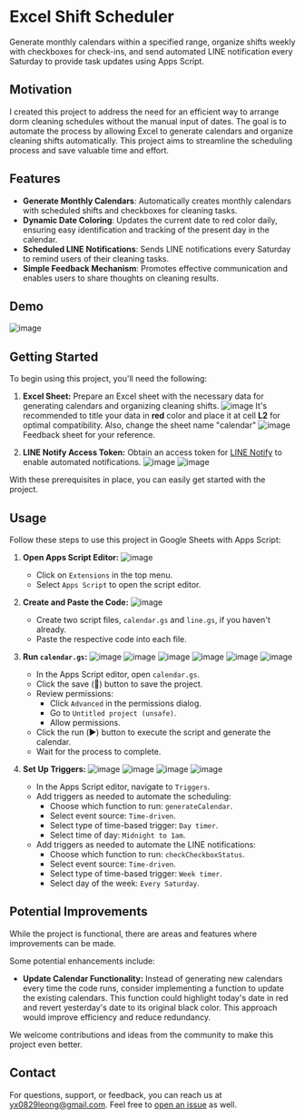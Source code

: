 # Excel Shift Scheduler

Generate monthly calendars within a specified range, organize shifts weekly with checkboxes for check-ins, and send automated LINE notification every Saturday to provide task updates using Apps Script.

## Motivation

I created this project to address the need for an efficient way to arrange dorm cleaning schedules without the manual input of dates. The goal is to automate the process by allowing Excel to generate calendars and organize cleaning shifts automatically. This project aims to streamline the scheduling process and save valuable time and effort.

## Features

- **Generate Monthly Calendars**: Automatically creates monthly calendars with scheduled shifts and checkboxes for cleaning tasks.
- **Dynamic Date Coloring**: Updates the current date to red color daily, ensuring easy identification and tracking of the present day in the calendar.
- **Scheduled LINE Notifications**: Sends LINE notifications every Saturday to remind users of their cleaning tasks.
- **Simple Feedback Mechanism**: Promotes effective communication and enables users to share thoughts on cleaning results.

## Demo

![image](https://github.com/yxleong/ExcelShiftScheduler/assets/95266740/14e67f46-f7b3-46d8-9701-3e6930ce6839)

## Getting Started

To begin using this project, you'll need the following:

1. **Excel Sheet:** Prepare an Excel sheet with the necessary data for generating calendars and organizing cleaning shifts.
![image](https://github.com/yxleong/ExcelShiftScheduler/assets/95266740/cf5ec297-cf1f-4584-ae5b-6a0e9de9cccc)
It's recommended to title your data in **red** color and place it at cell **L2** for optimal compatibility. Also, change the sheet name "calendar"
![image](https://github.com/yxleong/ExcelShiftScheduler/assets/95266740/3acb6739-01c8-45ea-a01e-719123f84ec5)
Feedback sheet for your reference.


3. **LINE Notify Access Token:** Obtain an access token for [LINE Notify](https://notify-bot.line.me/en/) to enable automated notifications.
![image](https://github.com/yxleong/ExcelShiftScheduler/assets/95266740/5505319b-90c2-4d33-bac5-81317d91b5b8)
![image](https://github.com/yxleong/ExcelShiftScheduler/assets/95266740/aa123cb2-0036-4a89-97e8-8711c8abed27)

With these prerequisites in place, you can easily get started with the project.

## Usage

Follow these steps to use this project in Google Sheets with Apps Script:

1. **Open Apps Script Editor:**
  ![image](https://github.com/yxleong/ExcelShiftScheduler/assets/95266740/667abe1f-efe4-48f4-86c4-aa4f167b9c4d)
   - Click on `Extensions` in the top menu.
   - Select `Apps Script` to open the script editor.

2. **Create and Paste the Code:**
  ![image](https://github.com/yxleong/ExcelShiftScheduler/assets/95266740/0d1e1d94-1d37-4822-a6a4-845120a8c478)
   - Create two script files, `calendar.gs` and `line.gs`, if you haven't already.
   - Paste the respective code into each file.

3. **Run `calendar.gs`:**
  ![image](https://github.com/yxleong/ExcelShiftScheduler/assets/95266740/1f98ec9c-8030-4c15-ad4f-b890322d65a4)
  ![image](https://github.com/yxleong/ExcelShiftScheduler/assets/95266740/40891fd1-e360-45da-b0a8-d21fb7c70496)
  ![image](https://github.com/yxleong/ExcelShiftScheduler/assets/95266740/39d704d4-0a6c-4615-b847-8802d5d0a171)
  ![image](https://github.com/yxleong/ExcelShiftScheduler/assets/95266740/431ae8e1-2c8f-4765-916f-2e32f9275173)
  ![image](https://github.com/yxleong/ExcelShiftScheduler/assets/95266740/3264371e-3986-4b49-8748-fca70d31c739)
  ![image](https://github.com/yxleong/ExcelShiftScheduler/assets/95266740/5b0b9aa1-3966-4005-86cb-f438efc4adbd)
   - In the Apps Script editor, open `calendar.gs`.
   - Click the save (💾) button to save the project.
   - Review permissions: 
     - Click `Advanced` in the permissions dialog.
     - Go to `Untitled project (unsafe)`.
     - Allow permissions.
   - Click the run (▶️) button to execute the script and generate the calendar.
   - Wait for the process to complete.

4. **Set Up Triggers:**
  ![image](https://github.com/yxleong/ExcelShiftScheduler/assets/95266740/03044d72-7209-4a61-8602-d4112c67d4ce)
  ![image](https://github.com/yxleong/ExcelShiftScheduler/assets/95266740/0749e6fa-328b-4503-ab63-838a8492819d)
  ![image](https://github.com/yxleong/ExcelShiftScheduler/assets/95266740/44bb5e00-8273-4c47-94a0-b41ab7140716)
  ![image](https://github.com/yxleong/ExcelShiftScheduler/assets/95266740/07ed9cea-d8b6-4110-ae8a-844737287fc5)
   - In the Apps Script editor, navigate to `Triggers`.
   - Add triggers as needed to automate the scheduling:
     - Choose which function to run: `generateCalendar`.
     - Select event source: `Time-driven`.
     - Select type of time-based trigger: `Day timer`.
     - Select time of day: `Midnight to 1am`.
   - Add triggers as needed to automate the LINE notifications:
     - Choose which function to run: `checkCheckboxStatus`.
     - Select event source: `Time-driven`.
     - Select type of time-based trigger: `Week timer`.
     - Select day of the week: `Every Saturday`.

## Potential Improvements

While the project is functional, there are areas and features where improvements can be made.

Some potential enhancements include:

- **Update Calendar Functionality:** Instead of generating new calendars every time the code runs, consider implementing a function to update the existing calendars. This function could highlight today's date in red and revert yesterday's date to its original black color. This approach would improve efficiency and reduce redundancy.

We welcome contributions and ideas from the community to make this project even better.

## Contact

For questions, support, or feedback, you can reach us at [yx0829leong@gmail.com](mailto:yx0829leong@gmail.com). Feel free to [open an issue](../../issues) as well.
